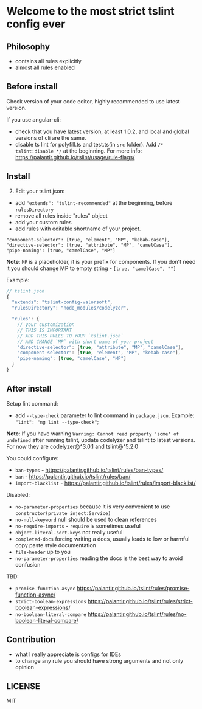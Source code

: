# Welcome to the most strict tslint config ever

## Philosophy
- contains all rules explicitly
- almost all rules enabled

## Before install
Check version of your code editor, highly recommended to use latest version.

If you use angular-cli:
 - check that you have latest version, at least 1.0.2, and local and global versions of cli are the same.
 - disable ts lint for polyfill.ts and test.ts(in `src` folder). Add `/* tslint:disable */` at the beginning.
 For more info: https://palantir.github.io/tslint/usage/rule-flags/

## Install

2. Edit your tslint.json:
 - add `"extends": "tslint-recommended"` at the beginning, before `rulesDirectory`
 - remove all rules inside "rules" object
 - add your custom rules
 - add rules with editable shortname of your project.
```
"component-selector": [true, "element", "MP", "kebab-case"],
"directive-selector": [true, "attribute", "MP", "camelCase"],
"pipe-naming": [true, "camelCase", "MP"]
```
**Note**: `MP` is a placeholder, it is your prefix for components. If you don't need it you should change MP to empty string - `[true, "camelCase", ""]`

Example:
```js
// tslint.json
{
  "extends": "tslint-config-valorsoft",
  "rulesDirectory": "node_modules/codelyzer",

  "rules": {
    // your customization
    // THIS IS IMPORTANT
    // ADD THIS RULES TO YOUR `tslint.json`
    // AND CHANGE `MP` with short name of your project
    "directive-selector": [true, "attribute", "MP", "camelCase"],
    "component-selector": [true, "element", "MP", "kebab-case"],
    "pipe-naming": [true, "camelCase", "MP"]
  }
}
```

## After install
Setup lint command:
 - add `--type-check` parameter to lint command in `package.json`. Example: `"lint": "ng lint --type-check"`;

**Note**: If you have warning `Warning: Cannot read property 'some' of undefined` after running tslint, update
codelyzer and tslint to latest versions. For now they are codelyzer@^3.0.1 and tslint@^5.2.0

You could configure:
 - `ban-types` - https://palantir.github.io/tslint/rules/ban-types/
 - `ban` - https://palantir.github.io/tslint/rules/ban/
 - `import-blacklist` - https://palantir.github.io/tslint/rules/import-blacklist/

Disabled:
 - `no-parameter-properties` because it is very convenient to use `constructor(private inject:Service)`
- `no-null-keyword` null should be used to clean references
- `no-require-imports` - `require` is sometimes useful
- `object-literal-sort-keys` not really useful
- `completed-docs` forcing writing a docs, usually leads to low or harmful copy paste style documentation
- `file-header` up to you
- `no-parameter-properties` reading the docs is the best way to avoid confusion

TBD:
- `promise-function-async` https://palantir.github.io/tslint/rules/promise-function-async/
- `strict-boolean-expressions` https://palantir.github.io/tslint/rules/strict-boolean-expressions/
- `no-boolean-literal-compare` https://palantir.github.io/tslint/rules/no-boolean-literal-compare/
<!--
## What is disabled
- `no-eq-null` - duplicates `eqeqeq:smart`
- `no-restricted-imports`, `no-restricted-modules`, `no-restricted-globals` - dependant on project requirements
- `id-match` - not found any particular use of this rule, `camelCase` is enough
- `jsx-quotes` - I don't use jsx so I don't care
- `no-plusplus` - why not `++`? It's nice to use when you know what you are doing
- `no-restricted-syntax` - duplicates `no-with` and disabled functional expressions
- `no-ternary` - why not? but not nested ternary please
- `require-jsdoc`- nice thing, but hard to follow
- `spaced-comment` - nice for meaningful comments, bad for quick code commenting
- `wrap-regex` - no need
- `prefer-reflect` - compatibility is to low to use
- `newline-before-return` - TBD

## What is tweaked
- `indent` - 2 spaces rulezzz!
- `max-len` - extended to 120 chars
- `newline-per-chained-call` - extended `ignoreChainWithDepth` to 3
- `eqeqeq` - `smart` mode enabled
- `dot-location` - `property` mode enabled
- `no-implicit-coercion` - boolean implicit coercion enabled
- `func-style` - `declaration` only please
- `no-use-before-define` - usage of `function` before declarations are allowed
- `no-mixed-requires`- `grouping` and `allowCall` checks enabled
- `linebreak-style` - unix only
- `one-var` - `never` use one `var|let|const` per block
- `padded-blocks` - `never` add useless padding
- `quote-props` - quote properties only `as-needed` and `keywords`
- `no-magic-numbers` - `ignore` `-1,0,1` as most often used numbers and `ignoreArrayIndexes`, `enforceConst` are enabled
-->
## Contribution
- what I really appreciate is configs for IDEs
- to change any rule you should have strong arguments and not only opinion

## LICENSE
MIT
